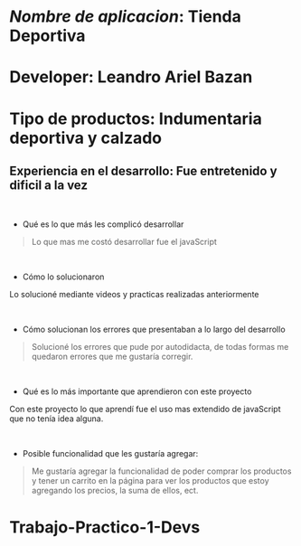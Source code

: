 # _Nombre de aplicacion_: Tienda Deportiva 

# Developer: Leandro Ariel Bazan


# Tipo de productos: Indumentaria deportiva y calzado 





## Experiencia en el desarrollo: Fue entretenido y dificil a la vez    

<br>

- Qué es lo que más les complicó desarrollar

> Lo que mas me costó desarrollar fue el javaScript 

<br>

- Cómo lo solucionaron

Lo solucioné mediante videos y practicas realizadas anteriormente 

<br>

- Cómo solucionan los errores que presentaban a lo largo del desarrollo

> Solucioné los errores que pude por autodidacta, de todas formas me quedaron errores que me gustaría corregir.

<br>

- Qué es lo más importante que aprendieron con este proyecto

Con este proyecto lo que aprendí fue el uso mas extendido de javaScript que no tenía idea alguna.

<br>

- Posible funcionalidad que les gustaría agregar:

> Me gustaría agregar la funcionalidad de poder comprar los productos y tener un carrito en la página para ver los productos que estoy agregando los precios, la suma de ellos, ect.

# Trabajo-Practico-1-Devs
